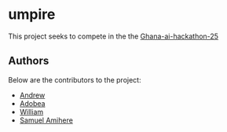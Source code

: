 # umpire
This project seeks to compete in the the [Ghana-ai-hackathon-25](https://github.com/Bridge-Labs-Tech/ghana-ai-hackathon-25)










## Authors
Below are the contributors to the project:

- [Andrew](https://github.com/kojomensahonums)
- [Adobea]()
- [William]()
- [Samuel Amihere](https://github.com/SamuelAmihere)